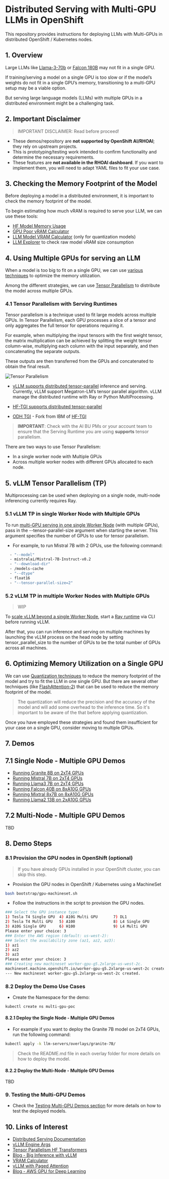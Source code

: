 # Distributed Serving with Multi-GPU LLMs in OpenShift

This repository provides instructions for deploying LLMs with Multi-GPUs in distributed OpenShift / Kubernetes nodes.

## 1. Overview

Large LLMs like [Llama-3-70b](meta-llama/Meta-Llama-3-70B) or [Falcon 180B](https://huggingface.co/blog/falcon-180b) may not fit in a single GPU.

If training/serving a model on a single GPU is too slow or if the model’s weights do not fit in a single GPU’s memory, transitioning to a multi-GPU setup may be a viable option.

But serving large language models (LLMs) with multiple GPUs in a distributed environment might be a challenging task.

## 2. Important Disclaimer

> IMPORTANT DISCLAIMER: Read before proceed!

* These demos/repository are **not supported by OpenShift AI/RHOAI**; they rely on upstream projects.
* This is prototyping/testing work intended to confirm functionality and determine the necessary requirements.
* These features are **not available in the RHOAI dashboard**. If you want to implement them, you will need to adapt YAML files to fit your use case.

## 3. Checking the Memory Footprint of the Model

Before deploying a model in a distributed environment, it is important to check the memory footprint of the model.

To begin estimating how much vRAM is required to serve your LLM, we can use these tools:

* [HF Model Memory Usage](https://huggingface.co/spaces/hf-accelerate/model-memory-usage)
* [GPU Poor vRAM Calculator](https://rahulschand.github.io/gpu_poor/)
* [LLM Model VRAM Calculator](https://huggingface.co/spaces/NyxKrage/LLM-Model-VRAM-Calculator) (only for quantization models)
* [LLM Explorer](https://llm.extractum.io/) to check raw model vRAM size consumption

## 4. Using Multiple GPUs for serving an LLM

When a model is too big to fit on a single GPU, we can use [various techniques](https://huggingface.co/docs/transformers/perf_train_gpu_many#scalability-strategy) to optimize the memory utilization.

Among the different strategies, we can use [Tensor Parallelism](https://huggingface.co/docs/transformers/perf_train_gpu_many#tensor-parallelism) to distribute the model across multiple GPUs.

### 4.1 Tensor Parallelism with Serving Runtimes

Tensor parallelism is a technique used to fit large models across multiple GPUs.
In Tensor Parallelism, each GPU processes a slice of a tensor and only aggregates the full tensor for operations requiring it.

For example, when multiplying the input tensors with the first weight tensor, the matrix multiplication can be achieved by splitting the weight tensor column-wise, multiplying each column with the input separately, and then concatenating the separate outputs.

These outputs are then transferred from the GPUs and concatenated to obtain the final result.

![Tensor Parallelism](./docs/tp-diagram.png)

* [vLLM supports distributed tensor-parallel](https://docs.vllm.ai/en/latest/serving/distributed_serving.html) inference and serving. Currently, vLLM support Megatron-LM’s tensor parallel algorithm. vLLM manage the distributed runtime with Ray or Python MultiProcessing.

* [HF-TGI supports distributed tensor-parallel](https://huggingface.co/docs/text-generation-inference/conceptual/tensor_parallelism)

* [ODH TGI](https://github.com/opendatahub-io/text-generation-inference?tab=readme-ov-file#running-sharded-models-tensor-parallel) - Fork from IBM of [HF-TGI](https://huggingface.co/docs/text-generation-inference)

> **IMPORTANT**: Check with the AI BU PMs or your account team to ensure that the Serving Runtime you are using **supports** tensor parallelism.

There are two ways to use Tensor Parallelism:

* In a single worker node with Multiple GPUs
* Across multiple worker nodes with different GPUs allocated to each node.

## 5. vLLM Tensor Parallelism (TP)

Multiprocessing can be used when deploying on a single node, multi-node inferencing currently requires Ray.

### 5.1 vLLM TP in single Worker Node with Multiple GPUs

To run [multi-GPU serving in one single Worker Node](https://docs.vllm.ai/en/latest/serving/distributed_serving.html) (with multiple GPUs), pass in the --tensor-parallel-size argument when starting the server. This argument specifies the number of GPUs to use for tensor parallelism.

* For example, to run Mistral 7B with 2 GPUs, use the following command:

```bash
  - "--model"
  - mistralai/Mistral-7B-Instruct-v0.2
  - "--download-dir"
  - /models-cache
  - "--dtype"
  - float16
  - "--tensor-parallel-size=2"
```

### 5.2 vLLM TP in multiple Worker Nodes with Multiple GPUs

> WIP

To [scale vLLM beyond a single Worker Node](https://docs.vllm.ai/en/stable/serving/distributed_serving.html), start a [Ray runtime](https://docs.ray.io/en/latest/ray-core/starting-ray.html) via CLI before running vLLM.

After that, you can run inference and serving on multiple machines by launching the vLLM process on the head node by setting tensor_parallel_size to the number of GPUs to be the total number of GPUs across all machines.

## 6. Optimizing Memory Utilization on a Single GPU

We can use [Quantization techniques](./docs/quant.md) to reduce the memory footprint of the model and try to fit the LLM in one single GPU. But there are several other techniques (like [FlashAttention-2](https://huggingface.co/docs/transformers/perf_infer_gpu_one#flashattention-2)) that can be used to reduce the memory footprint of the model.

> The quantization will reduce the precision and the accuracy of the model and will add some overhead to the inference time. So it's important to be aware of the that before applying quantization.

Once you have employed these strategies and found them insufficient for your case on a single GPU, consider moving to multiple GPUs.

## 7. Demos

## 7.1 Single Node - Multiple GPU Demos

* [Running Granite 8B on 2xT4 GPUs](./llm-servers/overlays/granite-8B/README.md)
* [Running Mistral 7B on 2xT4 GPUs](./llm-servers/overlays/mistral-7B/README.md)
* [Running Llama3 7B on 2xT4 GPUs](./llm-servers/overlays/llama3-7B/README.md)
* [Running Falcon 40B on 8xA10G GPUs](./llm-servers/overlays/falcon-40B/README.md)
* [Running Mixtral 8x7B on 8xA10G GPUs](./llm-servers/overlays/mixtral-8x7B/README.md)
* [Running Llama2 13B on 2xA10G GPUs](./llm-servers/overlays/llama2-13B/README.md)

## 7.2 Multi-Node - Multiple GPU Demos

TBD

## 8. Demo Steps

### 8.1 Provision the GPU nodes in OpenShift (optional)

> If you have already GPUs installed in your OpenShift cluster, you can skip this step.

* Provision the GPU nodes in OpenShift / Kubernetes using a MachineSet

```bash
bash bootstrap/gpu-machineset.sh
```

* Follow the instructions in the script to provision the GPU nodes.

```bash
### Select the GPU instance type:
1) Tesla T4 Single GPU  4) A10G Multi GPU       7) DL1
2) Tesla T4 Multi GPU   5) A100                 8) L4 Single GPU
3) A10G Single GPU      6) H100                 9) L4 Multi GPU
Please enter your choice: 3
### Enter the AWS region (default: us-west-2): 
### Select the availability zone (az1, az2, az3):
1) az1
2) az2
3) az3
Please enter your choice: 3
### Creating new machineset worker-gpu-g5.2xlarge-us-west-2c.
machineset.machine.openshift.io/worker-gpu-g5.2xlarge-us-west-2c created
--- New machineset worker-gpu-g5.2xlarge-us-west-2c created.
```

### 8.2 Deploy the Demo Use Cases

* Create the Namespace for the demo:

```bash
kubectl create ns multi-gpu-poc
```

#### 8.2.1 Deploy the Single Node - Multiple GPU Demos

* For example if you want to deploy the Granite 7B model on 2xT4 GPUs, run the following command:

```bash
kubectl apply -k llm-servers/overlays/granite-7B/
```

> Check the README.md file in each overlay folder for more details on how to deploy the model.

#### 8.2.2 Deploy the Multi-Node - Multiple GPU Demos

TBD

### 9. Testing the Multi-GPU Demos

* Check the [Testing Multi-GPU Demos section](./test-notebooks/README.md) for more details on how to test the deployed models.

## 10. Links of Interest

* [Distributed Serving Documentation](https://docs.vllm.ai/en/latest/serving/distributed_serving.html)
* [vLLM Engine Args](https://docs.vllm.ai/en/latest/models/engine_args.html)
* [Tensor Parallelism HF Transformers](https://huggingface.co/docs/transformers/perf_train_gpu_many#tensor-parallelism)
* [Blog - Big Inference with vLLM](https://hamel.dev/notes/llm/inference/big_inference.html)
* [VRAM Calculator](https://rahulschand.github.io/gpu_poor/)
* [vLLM with Paged Attention](https://blog.vllm.ai/2023/06/20/vllm.html)
* [Blog - AWS GPU for Deep Learning](https://towardsdatascience.com/choosing-the-right-gpu-for-deep-learning-on-aws-d69c157d8c86)